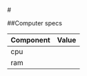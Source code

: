 #<algoritm>

##Computer specs

| Component | Value |
| --------- | ----- |
| cpu       | <cpu> |
| ram       | <ram> |
